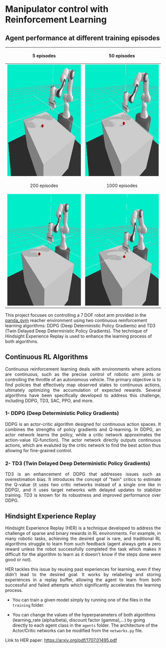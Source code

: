 # Manipulator control with Reinforcement Learning

## Agent performance at different training episodes

|<p style="text-align: center;">5 episodes</p>|<p style="text-align: center;">50 episodes</p>|
|:----------------------------:|:----------------------------:|
|<img src="assets/5.gif" alt="1" width = 360px height = 360px >|<img src="assets/50.gif" alt="1" width = 360px height = 360px >|
|<p style="text-align: center;">200 episodes</p>|<p style="text-align: center;">1000 episodes</p>|
|<img src="assets/200.gif" alt="1" width = 360px height = 360px >|<img src="assets/1000.gif" alt="1" width = 360px height = 360px >|

This project focuses on controlling a 7 DOF robot arm provided in the [panda_gym](https://github.com/qgallouedec/panda-gym) reacher environment using two continuous reinforcement learning algorithms: DDPG (Deep Deterministic Policy Gradients) and TD3 (Twin Delayed Deep Deterministic Policy Gradients). The technique of Hindsight Experience Replay is used to enhance the learning process of both algorithms.

## Continuous RL Algorithms

<p align="justify">
Continuous reinforcement learning deals with environments where actions are continuous, such as the precise control of robotic arm joints or controlling the throttle of an autonomous vehicle. The primary objective is to find policies that effectively map observed states to continuous actions, ultimately optimizing the accumulation of expected rewards. Several algorithms have been specifically developed to address this challenge, including DDPG, TD3, SAC, PPO, and more.
</p>

### 1- DDPG (Deep Deterministic Policy Gradients)

<p align="justify">
DDPG is an actor-critic algorithm designed for continuous action spaces. It combines the strengths of policy gradients and Q-learning. In DDPG, an actor network learns the policy, while a critic network approximates the action-value (Q-function). The actor network directly outputs continuous actions, which are evaluted by the critic network to find the best action thus allowing for fine-grained control.
</p>

### 2- TD3 (Twin Delayed Deep Deterministic Policy Gradients)

<p align="justify">
TD3 is an enhancement of DDPG that addresses issues such as overestimation bias. It introduces the concept of "twin" critics to estimate the Q-value (it uses two critic networks instead of a single one like in DDPG), and it uses target networks with delayed updates to stabilize training. TD3 is known for its robustness and improved performance over DDPG.
</p>

## Hindsight Experience Replay

<p align="justify">
Hindsight Experience Replay (HER) is a technique developed to address the challenge of sparse and binary rewards in RL environments. For example, in many robotic tasks, achieving the desired goal is rare, and traditional RL algorithms struggle to learn from such feedback (agent always gets a zero reward unless the robot successfully completed the task which makes it difficult for the algorithm to learn as it doesn't know if the steps done were good or not).
</p>

<p align="justify">
HER tackles this issue by reusing past experiences for learning, even if they didn't lead to the desired goal. It works by relabeling and storing experiences in a replay buffer, allowing the agent to learn from both successful and failed attempts which significantly accelerates the learning process.
</p>

- You can train a given model simply by running one of the files in the `training` folder.

- You can change the values of the hyperparameters of both algorithms (learning_rate (alpha/beta), discount factor (gamma),...) by going directly to each agent class in the `agents` folder. The architecture of the Actor/Critic networks can be modified from the `networks.py` file.

Link to HER paper: https://arxiv.org/pdf/1707.01495.pdf
